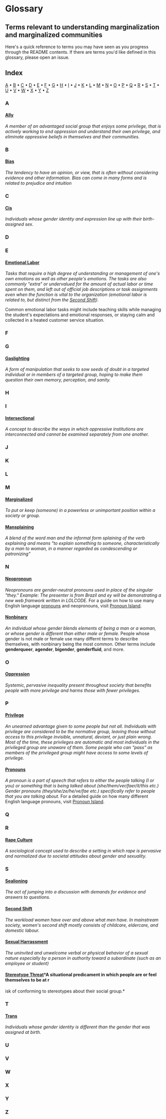 # Glossary

## Terms relevant to understanding marginalization and marginalized communities

Here's a quick reference to terms you may have seen as you progress through the README contents. If there are terms you'd like defined in this glossary, please open an issue.

## Index
[A](#a) • [B](#b) • [C](#c) • [D](#d) • [E](#e) • [F](#f) • [G](#G) • [H](#h) • [I](#i) • [J](#j) • [K](#k) • [L](#l) • [M](#m) • [N](#n) • [O](#o) • [P](#p) • [Q](#Q) • [R](#R) • [S](#s) • [T](#t) • [U](#U) • [V](#V) • [W](#W) • [X](#X) • [Y](#Y) • [Z](#Z)

### A

#### [Ally](https://everydayfeminism.com/2013/11/things-allies-need-to-know/)

*A member of an advantaged social group that enjoys some privilege, that is _actively_ working to end oppression and understand their own privilege, and eliminate oppressive beliefs in themselves and their communities.*

### B

#### [Bias](https://en.wikipedia.org/wiki/Bias)

*The tendency to have an opinion, or view, that is often without considering evidence and other information. Bias can come in many forms and is related to prejudice and intuition*

### C

#### [Cis](http://itspronouncedmetrosexual.com/2011/11/list-of-cisgender-privileges/)

*Individuals whose gender identity and expression line up with their birth-assigned sex.*

### D
### E

#### [Emotional Labor](http://geekfeminism.wikia.com/wiki/Emotional_labor)

*Tasks that require a high degree of understanding or management of one's own emotions as well as other people's emotions. The tasks are also commonly "extra" or undervalued for the amount of actual labor or time spent on them, and left out of official job descriptions or task assignments even when the function is vital to the organization (emotional labor is related to, but distinct from the [Second Shift](#second-shift--the-workload-women-have-over-and-above-what-men-have-in-mainstream-society-womens-second-shift-mostly-consists-of-childcare-eldercare-and-domestic-labour)).*

Common emotional labor tasks might include teaching skills while managing the student's expectations and emotional responses, or staying calm and collected in a heated customer service situation.

### F
### G

#### [Gaslighting](http://www.thehotline.org/2014/05/29/what-is-gaslighting/)

*A form of manipulation that seeks to sow seeds of doubt in a targeted individual or in members of a targeted group, hoping to make them question their own memory, perception, and sanity.*

### H
### I

#### [Intersectional](http://geekfeminism.wikia.com/wiki/Intersectionality)

*A concept to describe the ways in which oppressive institutions are interconnected and cannot be examined separately from one another.*

### J
### K
### L
### M

#### [Marginalized](https://en.wikipedia.org/wiki/Social_exclusion)

*To put or keep (someone) in a powerless or unimportant position within a society or group.*

#### [Mansplaining](https://en.wikipedia.org/wiki/Mansplaining)

*A blend of the word man and the informal form splaining of the verb explaining and means "to explain something to someone, characteristically by a man to woman, in a manner regarded as condescending or patronizing"*

### N

#### [Neopronoun](https://nonbinary.miraheze.org/wiki/List_of_neopronouns)

*Neopronouns are gender-neutral pronouns used in place of the singular "they." Example: The presenter is from Brazil and ey will be demonstrating a new web framwork written in LOLCODE.* For a guide on how to use many English language [pronouns](#pronouns) and neopronouns, visit [Pronoun Island](https://pronoun.is/).

#### [Nonbinary](https://transequality.org/issues/resources/understanding-non-binary-people-how-to-be-respectful-and-supportive)

*An individual whose gender blends elements of being a man or a woman, or whose gender is different than either male or female.* People whose gender is not male or female use many differnt terms to describe themselves, with nonbinary being the most common. Other terms include **genderqueer**, **agender**, **bigender**, **genderfluid**, and more.

### O

#### [Oppression](https://www.huffingtonpost.com/chris-boeskool/when-youre-accustomed-to-privilege_b_9460662.html)

*Systemic, pervasive inequality present throughout society that benefits people with more privilege and harms those with fewer privileges.*

### P

#### [Privilege](https://everydayfeminism.com/2014/09/what-is-privilege/)

*An unearned advantage given to some people but not all. Individuals with privilege are considered to be the normative group, leaving those without access to this privilege invisible, unnatural, deviant, or just plain wrong. Most of the time, these privileges are automatic and most individuals in the privileged group are unaware of them. Some people who can “pass” as members of the privileged group might have access to some levels of privilege.*

#### [Pronouns](https://uwm.edu/lgbtrc/support/gender-pronouns/)

*A pronoun is a part of speech that refers to either the people talking (I or you) or something that is being talked about (she/them/ver/faer/it/this etc.) Gender pronouns (they/she/ze/he/ve/fae etc.) specifically refer to people that you are talking about.* For a detailed guide on how many different English language pronouns, visit [Pronoun Island](https://pronoun.is/).

### Q
### R

#### [Rape Culture](https://en.wikipedia.org/wiki/Rape_culture)

*A sociological concept used to describe a setting in which rape is pervasive and normalized due to societal attitudes about gender and sexuality.*
### S


#### [Sealioning](http://simplikation.com/why-sealioning-is-bad/)

*The act of jumping into a discussion with demands for evidence and answers to questions.*

#### [Second Shift](http://geekfeminism.wikia.com/wiki/Second_shift)

*The workload women have over and above what men have. In mainstream society, women's second shift mostly consists of childcare, eldercare, and domestic labour.*

#### [Sexual Harrassment](https://www.merriam-webster.com/dictionary/sexual%20harassment)

*The uninvited and unwelcome verbal or physical behavior of a sexual nature especially by a person in authority toward a subordinate (such as an employee or student)*

#### [Stereotype Threat](https://en.wikipedia.org/wiki/Stereotype_threat)*A situational predicament in which people are or feel themselves to be at r

isk of conforming to stereotypes about their social group.*

### T

#### [Trans](http://www.glaad.org/reference/transgender)

*Individuals whose gender identity is different than the gender that was assigned at birth.*

### U
### V
### W
### X
### Y
### Z

